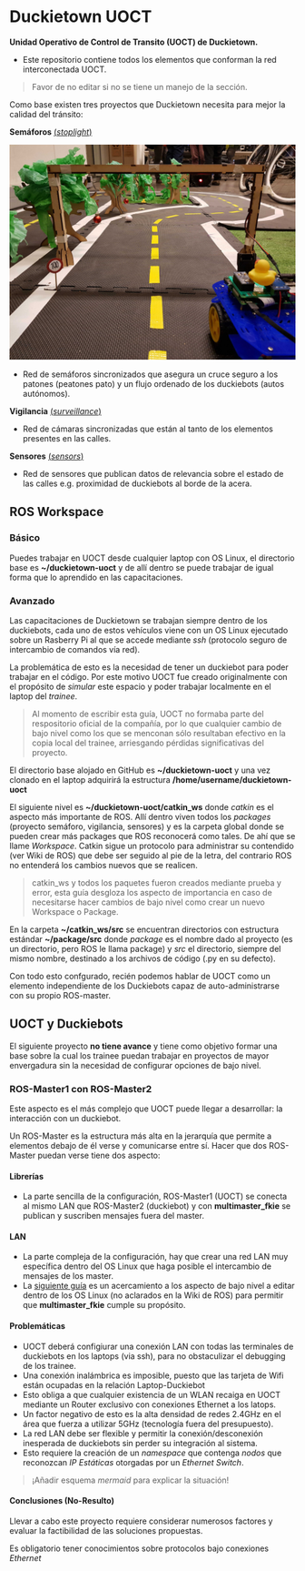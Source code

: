 # Duckietown UOCT

**Unidad Operativo de Control de Transito (UOCT) de Duckietown.**

* Este repositorio contiene todos los elementos que conforman la red interconectada UOCT.

> Favor de no editar si no se tiene un manejo de la sección.

Como base existen tres proyectos que Duckietown necesita para mejor la calidad del tránsito:

**Semáforos** [(_stoplight_)](https://github.com/tomvillegasm/duckietown-uoct/tree/master/catkin_ws/src/stoplight)

![2019-1-18](https://raw.githubusercontent.com/tomvillegasm/duckietown-uoct/master/img/uoct-stoplight/2019-1-18.jpg)

* Red de semáforos sincronizados que asegura un cruce seguro a los patones (peatones pato) y un flujo ordenado de los duckiebots (autos autónomos).

**Vigilancia** [(_surveillance_)](https://github.com/tomvillegasm/duckietown-uoct/tree/master/catkin_ws/src/surveillance)
* Red de cámaras sincronizadas que están al tanto de los elementos presentes en las calles.

**Sensores** [(_sensors_)](https://github.com/tomvillegasm/duckietown-uoct/tree/master/catkin_ws/src/sensors)
* Red de sensores que publican datos de relevancia sobre el estado de las calles e.g. proximidad de duckiebots al borde de la acera.

## ROS Workspace

### Básico

Puedes trabajar en UOCT desde cualquier laptop con OS Linux, el directorio base es **~/duckietown-uoct** y de allí dentro se puede trabajar de igual forma que lo aprendido en las capacitaciones.

### Avanzado

Las capacitaciones de Duckietown se trabajan siempre dentro de los duckiebots, cada uno de estos vehículos viene con un OS Linux ejecutado sobre un Rasberry Pi al que se accede mediante _ssh_ (protocolo seguro de intercambio de comandos vía red).

La problemática de esto es la necesidad de tener un duckiebot para poder trabajar en el código. Por este motivo UOCT fue creado originalmente con el propósito de _simular_ este espacio y poder trabajar localmente en el laptop del _trainee_.

> Al momento de escribir esta guía, UOCT no formaba parte del respositorio oficial de la compañía, por lo que cualquier cambio de bajo nivel como los que se menconan sólo resultaban efectivo en la copia local del trainee, arriesgando pérdidas significativas del proyecto.

El directorio base alojado en GitHub es **~/duckietown-uoct** y una vez clonado en el laptop adquirirá la estructura **/home/username/duckietown-uoct**

El siguiente nivel es **~/duckietown-uoct/catkin_ws** donde _catkin_ es el aspecto más importante de ROS. Allí dentro viven todos los _packages_ (proyecto semáforo, vigilancia, sensores) y es la carpeta global donde se pueden crear más packages que ROS reconocerá como tales. De ahí que se llame _Workspace_. Catkin sigue un protocolo para administrar su contendido (ver Wiki de ROS) que debe ser seguido al pie de la letra, del contrario ROS no entenderá los cambios nuevos que se realicen.

> catkin_ws y todos los paquetes fueron creados mediante prueba y error, esta guía desgloza los aspecto de importancia en caso de necesitarse hacer cambios de bajo nivel como crear un nuevo Workspace o Package.

En la carpeta **~/catkin_ws/src** se encuentran directorios con estructura estándar **~/package/src** donde _package_ es el nombre dado al proyecto (es un directorio, pero ROS le llama package) y _src_ el directorio, siempre del mismo nombre, destinado a los archivos de código (.py en su defecto).

Con todo esto confgurado, recién podemos hablar de UOCT como un elemento independiente de los Duckiebots capaz de auto-administrarse con su propio ROS-master.

## UOCT y Duckiebots

El siguiente proyecto **no tiene avance** y tiene como objetivo formar una base sobre la cual los trainee puedan trabajar en proyectos de mayor envergadura sin la necesidad de configurar opciones de bajo nivel.

### ROS-Master1 con ROS-Master2

Este aspecto es el más complejo que UOCT puede llegar a desarrollar: la interacción con un duckiebot.

Un ROS-Master es la estructura más alta en la jerarquía que permite a elementos debajo de él verse y comunicarse entre sí. Hacer que dos ROS-Master puedan verse tiene dos aspecto:

#### Librerías
* La parte sencilla de la configuración, ROS-Master1 (UOCT) se conecta al mismo LAN que ROS-Master2 (duckiebot) y con **multimaster_fkie** se publican y suscriben mensajes fuera del master.

#### LAN
* La parte compleja de la configuración, hay que crear una red LAN muy específica dentro del OS Linux que haga posible el intercambio de mensajes de los master.
* La [siguiente guía](https://www.iri.upc.edu/files/scidoc/1607-Multi-master-ROS-systems.pdf) es un acercamiento a los aspecto de bajo nivel a editar dentro de los OS Linux (no aclarados en la Wiki de ROS) para permitir que **multimaster_fkie** cumple su propósito.

#### Problemáticas
* UOCT deberá configiurar una conexión LAN con todas las terminales de duckiebots en los laptops (via ssh), para no obstaculizar el debugging de los trainee.
* Una conexión inalámbrica es imposible, puesto que las tarjeta de Wifi están ocupadas en la relación Laptop-Duckiebot
* Esto obliga a que cualquier existencia de un WLAN recaiga en UOCT mediante un Router exclusivo con conexiones Ethernet a los latops.
* Un factor negativo de esto es la alta densidad de redes 2.4GHz en el área que fuerza a utilizar 5GHz (tecnología fuera del presupuesto).
* La red LAN debe ser flexible y permitir la conexión/desconexión inesperada de duckiebots sin perder su integración al sistema.
* Esto requiere la creación de un _namespace_ que contenga _nodos_ que reconozcan _IP Estáticas_ otorgadas por un _Ethernet Switch_.

> ¡Añadir esquema _mermaid_ para explicar la situación!

#### Conclusiones (No-Resulto)
Llevar a cabo este proyecto requiere considerar numerosos factores y evaluar la factibilidad de las soluciones propuestas.

Es obligatorio tener conocimientos sobre protocolos bajo conexiones _Ethernet_
